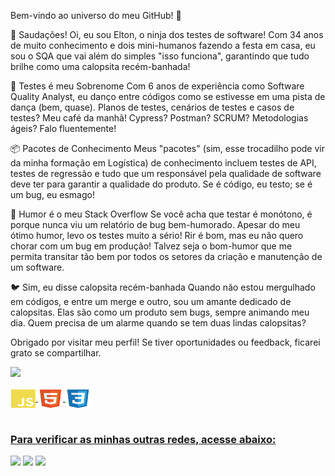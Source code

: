 Bem-vindo ao universo do meu GitHub! 🚀

👋 Saudações!
Oi, eu sou Elton, o ninja dos testes de software! Com 34 anos de muito conhecimento e dois mini-humanos fazendo a festa em casa, eu sou o SQA que vai além do simples "isso funciona", garantindo que tudo brilhe como uma calopsita recém-banhada!

🧪 Testes é meu Sobrenome
Com 6 anos de experiência como Software Quality Analyst, eu danço entre códigos como se estivesse em uma pista de dança (bem, quase). Planos de testes, cenários de testes e casos de testes? Meu café da manhã! Cypress? Postman? SCRUM? Metodologias ágeis? Falo fluentemente!

📦 Pacotes de Conhecimento
Meus "pacotes" (sim, esse trocadilho pode vir da minha formação em Logística) de conhecimento incluem testes de API, testes de regressão e tudo que um responsável pela qualidade de software deve ter para garantir a qualidade do produto. Se é código, eu testo; se é um bug, eu esmago!

🤣 Humor é o meu Stack Overflow
Se você acha que testar é monótono, é porque nunca viu um relatório de bug bem-humorado. Apesar do meu ótimo humor, levo os testes muito a sério! Rir é bom, mas eu não quero chorar com um bug em produção! Talvez seja o bom-humor que me permita transitar tão bem por todos os setores da criação e manutenção de um software.

🐦 Sim, eu disse calopsita recém-banhada
Quando não estou mergulhado em códigos, e entre um merge e outro, sou um amante dedicado de calopsitas. Elas são como um produto sem bugs, sempre animando meu dia. Quem precisa de um alarme quando se tem duas lindas calopsitas?


Obrigado por visitar meu perfil! Se tiver oportunidades ou feedback, ficarei grato se compartilhar.

 <div>
   <a href="https://github.com/xflocosx">
   <img height="180em" src="https://github-readme-stats.vercel.app/api?username=xflocosx&show_icons=true&theme=tokyonight&include_all_commits=true&count_private=true"/>
</div>
    
<div style="display: inline_block"><br>
  <img align="center" alt="Js" height="30" width="40" src="https://raw.githubusercontent.com/devicons/devicon/master/icons/javascript/javascript-plain.svg">
  <img align="center" alt="HTML" height="30" width="40" src="https://raw.githubusercontent.com/devicons/devicon/master/icons/html5/html5-original.svg">
  <img align="center" alt="CSS" height="30" width="40" src="https://raw.githubusercontent.com/devicons/devicon/master/icons/css3/css3-original.svg">
</div>
 
<br>
 
### Para  verificar as minhas outras redes, acesse abaixo:
 
<div> 
  <a href="https://instagram.com/xflocosx" target="_blank"><img src="https://img.shields.io/badge/-Instagram-%23E4405F?style=for-the-badge&logo=instagram&logoColor=white" target="_blank"></a>
  <a href = "mailto:xflocosx@gmail.com"><img src="https://img.shields.io/badge/-Gmail-%23333?style=for-the-badge&logo=gmail&logoColor=white" target="_blank"></a>
  <a href="https://www.linkedin.com/in/elton-vasconcelos" target="_blank"><img src="https://img.shields.io/badge/-LinkedIn-%230077B5?style=for-the-badge&logo=linkedin&logoColor=white" target="_blank"></a>
</div>


<picture>
  <source
    media="(prefers-color-scheme: dark)"
    srcset="https://raw.githubusercontent.com/xflocosx/xflocosx/output/github-contribution-grid-snake-dark.svg"
  />
  <source
    media="(prefers-color-scheme: light)"
    srcset="https://raw.githubusercontent.com/xflocosx/xflocosx/output/github-contribution-grid-snake.svg"
  />

